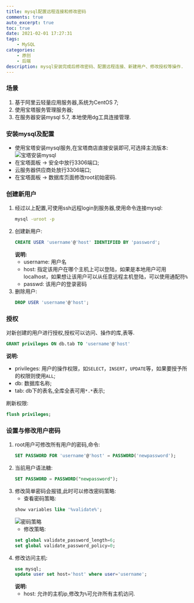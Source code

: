 ```yaml
---
title: mysql配置远程连接和修改密码
comments: true
auto_excerpt: true
toc: true
date: 2021-02-01 17:27:31
tags:
    - MySQL
categories:
    - 原创
    - 后端
description: mysql安装完成后修改密码、配置远程连接、新建用户、修改授权等操作.
---
```


### 场景
1. 基于阿里云轻量应用服务器,系统为CentOS 7;
2. 使用宝塔服务管理服务器;
3. 在服务器安装mysql 5.7, 本地使用dg工具连接管理.

### 安装mysql及配置
- 使用宝塔安装mysql服务,在宝塔商店直接安装即可,可选择主流版本:
![宝塔安装mysql](https://cdn.gongsir.club/blog/image/2021/02/01f4tUcw.png)
- 在宝塔面板 -> 安全中放行3306端口;
- 云服务器供应商处放行3306端口;
- 在宝塔面板 -> 数据库页面修改root初始密码.

### 创建新用户
1. 经过以上配置,可使用ssh远程login到服务器,使用命令连接mysql:
    ```sh
    mysql -uroot -p
    ```
2. 创建新用户:
    ```sql
    CREATE USER 'username'@'host' IDENTIFIED BY 'password';
    ```
    **说明:**
    - username: 用户名
    - host: 指定该用户在哪个主机上可以登陆，如果是本地用户可用localhost，如果想让该用户可以从任意远程主机登陆，可以使用通配符`%`
    - passwd: 该用户的登录密码
3. 删除用户:
    ```sql
    DROP USER 'username'@'host';
    ```

### 授权
对新创建的用户进行授权,授权可以访问、操作的库,表等.
```sql
GRANT privileges ON db.tab TO 'username'@'host'
```
**说明:**
- privileges: 用户的操作权限，如`SELECT`，`INSERT`，`UPDATE`等，如果要授予所的权限则使用`ALL`;
- db: 数据库名称;
- tab: db下的表名,全库全表可用`*.*`表示;

刷新权限:
```sql
flush privileges;
```

### 设置与修改用户密码
1. root用户可修改所有用户的密码,命令:
    ```sql
    SET PASSWORD FOR 'username'@'host' = PASSWORD('newpassword');
    ```
2. 当前用户语法糖:
    ```sql
    SET PASSWORD = PASSWORD("newpassword");
    ```
3. 修改简单密码会报错,此时可以修改密码策略:
    - 查看密码策略:
    ```sql
    show variables like '%validate%';
    ```
    ![密码策略](https://cdn.gongsir.club/blog/image/2021/02/01AWXivL.png)
    - 修改策略:
    ```sql
    set global validate_password_length=6;
    set global validate_password_policy=0;
    ```
4. 修改访问主机:
    ```sql
    use mysql;
    update user set host='host' where user='username';
    ```
    **说明:**
    - host: 允许的主机ip,修改为`%`可允许所有主机访问.



